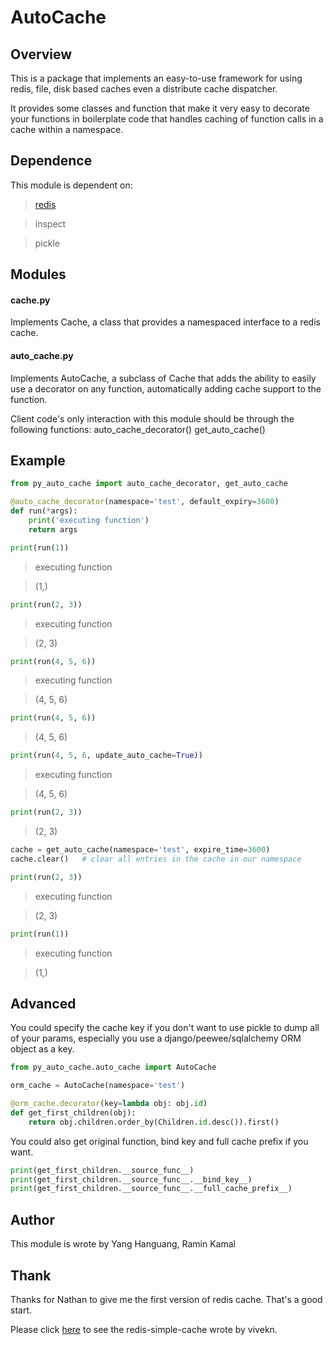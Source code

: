 AutoCache
==================================================

Overview
--------------------------------------------------

This is a package that implements an easy-to-use framework for 
using redis, file, disk based caches even a distribute cache dispatcher.

It provides some classes and function that make it very easy to 
decorate your functions in boilerplate code that 
handles caching of function calls in a cache within a namespace.


Dependence
--------------------------------------------------

This module is dependent on:

> [redis](https://redis.io/download)

> inspect

> pickle

Modules
--------------------------------------------------

#### cache.py

Implements Cache, a class that provides a namespaced interface to a redis cache.


#### auto_cache.py

Implements AutoCache, a subclass of Cache that adds the ability to easily use a decorator on any function,
automatically adding cache support to the function.

Client code's only interaction with this module should be through the following functions:
    auto_cache_decorator()
    get_auto_cache()

Example
--------------------------------------------------

```python
from py_auto_cache import auto_cache_decorator, get_auto_cache

@auto_cache_decorator(namespace='test', default_expiry=3600)
def run(*args):
    print('executing function')
    return args

print(run(1))
```

> executing function

> (1,)

```python
print(run(2, 3))
```

> executing function

> (2, 3)

```python
print(run(4, 5, 6))
```

> executing function

> (4, 5, 6)

```python
print(run(4, 5, 6))
```

> (4, 5, 6)

```python
print(run(4, 5, 6, update_auto_cache=True))
```

> executing function

>(4, 5, 6)

```python
print(run(2, 3))
```

> (2, 3)

```python
cache = get_auto_cache(namespace='test', expire_time=3600)
cache.clear()   # clear all entries in the cache in our namespace

print(run(2, 3))
```

> executing function

> (2, 3)

```python
print(run(1))
```

> executing function

> (1,)

Advanced
-------------------------------------------------

You could specify the cache key if you don't want to use pickle to dump all
of your params, especially you use a django/peewee/sqlalchemy ORM object 
as a key.

```python
from py_auto_cache.auto_cache import AutoCache

orm_cache = AutoCache(namespace='test')

@orm_cache.decorator(key=lambda obj: obj.id)
def get_first_children(obj):
    return obj.children.order_by(Children.id.desc()).first()
```

You could also get original function, bind key and full cache prefix 
if you want.

```python
print(get_first_children.__source_func__)
print(get_first_children.__source_func__.__bind_key__)
print(get_first_children.__source_func__.__full_cache_prefix__)
``` 

Author
-------------------------------------------------

This module is wrote by Yang Hanguang, Ramin Kamal


Thank
--------------------------------------------------

Thanks for Nathan to give me the first version of redis cache. That's a good start.

Please click [here](https://github.com/vivekn/redis-simple-cache) to see the redis-simple-cache wrote by vivekn.
